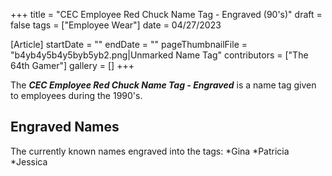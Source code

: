 +++
title = "CEC Employee Red Chuck Name Tag - Engraved (90's)"
draft = false
tags = ["Employee Wear"]
date = 04/27/2023

[Article]
startDate = ""
endDate = ""
pageThumbnailFile = "b4yb4y5b4y5byb5yb2.png|Unmarked Name Tag"
contributors = ["The 64th Gamer"]
gallery = []
+++

The <b><i>CEC Employee Red Chuck Name Tag - Engraved</b></i> is a name tag given to employees during the 1990's.
<h2>Engraved Names</h2>
The currently known names engraved into the tags:
*Gina
*Patricia
*Jessica

